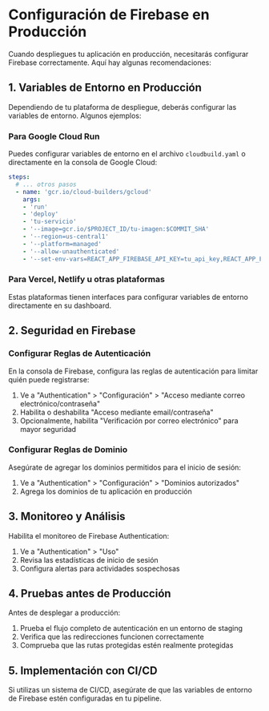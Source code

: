 # Configuración de Firebase en Producción

Cuando despliegues tu aplicación en producción, necesitarás configurar Firebase correctamente. Aquí hay algunas recomendaciones:

## 1. Variables de Entorno en Producción

Dependiendo de tu plataforma de despliegue, deberás configurar las variables de entorno. Algunos ejemplos:

### Para Google Cloud Run

Puedes configurar variables de entorno en el archivo `cloudbuild.yaml` o directamente en la consola de Google Cloud:

```yaml
steps:
  # ... otros pasos
  - name: 'gcr.io/cloud-builders/gcloud'
    args:
    - 'run'
    - 'deploy'
    - 'tu-servicio'
    - '--image=gcr.io/$PROJECT_ID/tu-imagen:$COMMIT_SHA'
    - '--region=us-central1'
    - '--platform=managed'
    - '--allow-unauthenticated'
    - '--set-env-vars=REACT_APP_FIREBASE_API_KEY=tu_api_key,REACT_APP_FIREBASE_AUTH_DOMAIN=tu_proyecto.firebaseapp.com,REACT_APP_FIREBASE_PROJECT_ID=tu_proyecto,REACT_APP_FIREBASE_STORAGE_BUCKET=tu_proyecto.appspot.com,REACT_APP_FIREBASE_MESSAGING_SENDER_ID=tu_sender_id,REACT_APP_FIREBASE_APP_ID=tu_app_id'
```

### Para Vercel, Netlify u otras plataformas

Estas plataformas tienen interfaces para configurar variables de entorno directamente en su dashboard.

## 2. Seguridad en Firebase

### Configurar Reglas de Autenticación

En la consola de Firebase, configura las reglas de autenticación para limitar quién puede registrarse:

1. Ve a "Authentication" > "Configuración" > "Acceso mediante correo electrónico/contraseña"
2. Habilita o deshabilita "Acceso mediante email/contraseña"
3. Opcionalmente, habilita "Verificación por correo electrónico" para mayor seguridad

### Configurar Reglas de Dominio

Asegúrate de agregar los dominios permitidos para el inicio de sesión:

1. Ve a "Authentication" > "Configuración" > "Dominios autorizados"
2. Agrega los dominios de tu aplicación en producción

## 3. Monitoreo y Análisis

Habilita el monitoreo de Firebase Authentication:

1. Ve a "Authentication" > "Uso"
2. Revisa las estadísticas de inicio de sesión
3. Configura alertas para actividades sospechosas

## 4. Pruebas antes de Producción

Antes de desplegar a producción:

1. Prueba el flujo completo de autenticación en un entorno de staging
2. Verifica que las redirecciones funcionen correctamente
3. Comprueba que las rutas protegidas estén realmente protegidas

## 5. Implementación con CI/CD

Si utilizas un sistema de CI/CD, asegúrate de que las variables de entorno de Firebase estén configuradas en tu pipeline. 